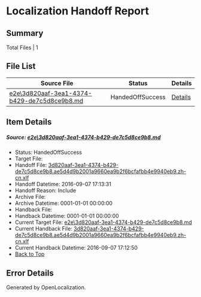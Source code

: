# <a name='report-top'></a> Localization Handoff Report

## Summary
 Total Files | 1

## File List
 Source File | Status | Details 
 ----------- | ------ | ------- 
 [e2e\3d820aaf-3ea1-4374-b429-de7c5d8ce9b8.md](https://github.com/OpenLocalizationTestOrg/ol-test0/blob/01d0ad17361d055b6742040fa9d6a63556546a37/e2e/3d820aaf-3ea1-4374-b429-de7c5d8ce9b8.md) | HandedOffSuccess | [Details](#007a8fde5944ff892f6630b009860d4b608dee6a1)

## Item Details
##### <a name='007a8fde5944ff892f6630b009860d4b608dee6a1'></a> Source: [e2e\3d820aaf-3ea1-4374-b429-de7c5d8ce9b8.md](https://github.com/OpenLocalizationTestOrg/ol-test0/blob/01d0ad17361d055b6742040fa9d6a63556546a37/e2e/3d820aaf-3ea1-4374-b429-de7c5d8ce9b8.md)
* Status: HandedOffSuccess
* Target File: 
* Handoff File: [3d820aaf-3ea1-4374-b429-de7c5d8ce9b8.ae5d4d9b2001a9660ea9b2f6bcfafbb4e9940eb9.zh-cn.xlf](https://github.com/OpenLocalizationTestOrg/ol-test0-handoff/blob/50b35dce31b7b9ffaf2c90b1fc1961c88546ae33/ol-handoff/OpenLocalizationTestOrg/ol-test0-zhcn/ci/ht/3d820aaf-3ea1-4374-b429-de7c5d8ce9b8.ae5d4d9b2001a9660ea9b2f6bcfafbb4e9940eb9.zh-cn.xlf)
* Handoff Datetime: 2016-09-07 17:13:31
* Handoff Reason: Include
* Archive File: 
* Archive Datetime: 0001-01-01 00:00:00
* Handback File: 
* Handback Datetime: 0001-01-01 00:00:00
* Current Target File: [e2e\3d820aaf-3ea1-4374-b429-de7c5d8ce9b8.md](https://github.com/OpenLocalizationTestOrg/ol-test0-zhcn/blob/9d847b998fae06c0992c37a6cfb10b40d153509a/e2e/3d820aaf-3ea1-4374-b429-de7c5d8ce9b8.md)
* Current Handback File: [3d820aaf-3ea1-4374-b429-de7c5d8ce9b8.ae5d4d9b2001a9660ea9b2f6bcfafbb4e9940eb9.zh-cn.xlf](https://github.com/OpenLocalizationTestOrg/ol-test0-handback/blob/fa4da2077411b7564f74cbc6f9979b64e31e2f86/ol-handback/OpenLocalizationTestOrg/ol-test0-zhcn/ci/ht/3d820aaf-3ea1-4374-b429-de7c5d8ce9b8.ae5d4d9b2001a9660ea9b2f6bcfafbb4e9940eb9.zh-cn.xlf)
* Current Handback Datetime: 2016-09-07 17:12:50
* [Back to Top](#report-top)


## Error Details

Generated by OpenLocalization.
